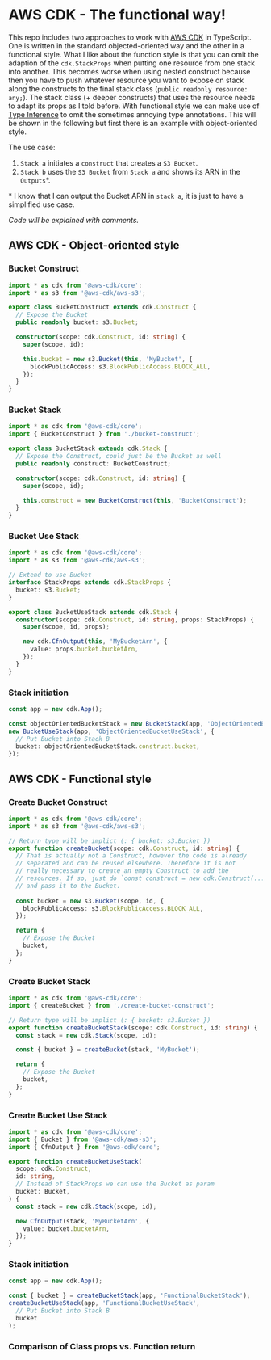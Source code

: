 # AWS CDK - The functional way!

This repo includes two approaches to work with [AWS CDK](https://github.com/aws/aws-cdk) in TypeScript. One is written in the standard objected-oriented way and the other in a functional style. What I like about the function style is that you can omit the adaption of the `cdk.StackProps` when putting one resource from one stack into another. This becomes worse when using nested construct because then you have to push whatever resource you want to expose on stack along the constructs to the final stack class (`public readonly resource: any;`). The stack class (+ deeper constructs) that uses the resource needs to adapt its props as I told before. With functional style we can make use of [Type Inference](https://www.typescriptlang.org/docs/handbook/type-inference.html) to omit the sometimes annoying type annotations. This will be shown in the following but first there is an example with object-oriented style.

The use case: 
1. `Stack a` initiates a `construct` that creates a `S3 Bucket`.
2. `Stack b` uses the `S3 Bucket` from `Stack a` and shows its ARN in the `Outputs`\*.

\* I know that I can output the Bucket ARN in `stack a`, it is just to have a simplified use case.

*Code will be explained with comments.*

## AWS CDK - Object-oriented style

### Bucket Construct

```ts
import * as cdk from '@aws-cdk/core';
import * as s3 from '@aws-cdk/aws-s3';

export class BucketConstruct extends cdk.Construct {
  // Expose the Bucket
  public readonly bucket: s3.Bucket;

  constructor(scope: cdk.Construct, id: string) {
    super(scope, id);

    this.bucket = new s3.Bucket(this, 'MyBucket', {
      blockPublicAccess: s3.BlockPublicAccess.BLOCK_ALL,
    });
  }
}

```

### Bucket Stack

```ts
import * as cdk from '@aws-cdk/core';
import { BucketConstruct } from './bucket-construct';

export class BucketStack extends cdk.Stack {
  // Expose the Construct, could just be the Bucket as well
  public readonly construct: BucketConstruct;

  constructor(scope: cdk.Construct, id: string) {
    super(scope, id);

    this.construct = new BucketConstruct(this, 'BucketConstruct');
  }
}

```

### Bucket Use Stack

```ts
import * as cdk from '@aws-cdk/core';
import * as s3 from '@aws-cdk/aws-s3';

// Extend to use Bucket
interface StackProps extends cdk.StackProps {
  bucket: s3.Bucket;
}

export class BucketUseStack extends cdk.Stack {
  constructor(scope: cdk.Construct, id: string, props: StackProps) {
    super(scope, id, props);

    new cdk.CfnOutput(this, 'MyBucketArn', {
      value: props.bucket.bucketArn,
    });
  }
}

```

### Stack initiation

```ts
const app = new cdk.App();

const objectOrientedBucketStack = new BucketStack(app, 'ObjectOrientedBucketStack');
new BucketUseStack(app, 'ObjectOrientedBucketUseStack', {
  // Put Bucket into Stack B
  bucket: objectOrientedBucketStack.construct.bucket,
});
```

## AWS CDK - Functional style

### Create Bucket Construct

```ts
import * as cdk from '@aws-cdk/core';
import * as s3 from '@aws-cdk/aws-s3';

// Return type will be implict (: { bucket: s3.Bucket })
export function createBucket(scope: cdk.Construct, id: string) {
  // That is actually not a Construct, however the code is already
  // separated and can be reused elsewhere. Therefore it is not 
  // really necessary to create an empty Construct to add the
  // resources. If so, just do `const construct = new cdk.Construct(...)`
  // and pass it to the Bucket.
  
  const bucket = new s3.Bucket(scope, id, {
    blockPublicAccess: s3.BlockPublicAccess.BLOCK_ALL,
  });

  return {
    // Expose the Bucket
    bucket,
  };
}
```

### Create Bucket Stack

```ts
import * as cdk from '@aws-cdk/core';
import { createBucket } from './create-bucket-construct';

// Return type will be implict (: { bucket: s3.Bucket })
export function createBucketStack(scope: cdk.Construct, id: string) {
  const stack = new cdk.Stack(scope, id);

  const { bucket } = createBucket(stack, 'MyBucket');

  return {
    // Expose the Bucket
    bucket,
  };
}
```

### Create Bucket Use Stack

```ts
import * as cdk from '@aws-cdk/core';
import { Bucket } from '@aws-cdk/aws-s3';
import { CfnOutput } from '@aws-cdk/core';

export function createBucketUseStack(
  scope: cdk.Construct,
  id: string,
  // Instead of StackProps we can use the Bucket as param
  bucket: Bucket,
) {
  const stack = new cdk.Stack(scope, id);

  new CfnOutput(stack, 'MyBucketArn', {
    value: bucket.bucketArn,
  });
}
```

### Stack initiation

```ts
const app = new cdk.App();

const { bucket } = createBucketStack(app, 'FunctionalBucketStack');
createBucketUseStack(app, 'FunctionalBucketUseStack', 
  // Put Bucket into Stack B
  bucket
);
```

### Comparison of Class props vs. Function return

